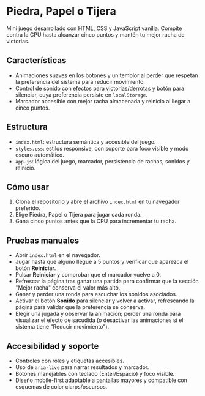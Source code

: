 # Piedra, Papel o Tijera

Mini juego desarrollado con HTML, CSS y JavaScript vanilla. Compite contra la CPU
hasta alcanzar cinco puntos y mantén tu mejor racha de victorias.

## Características

- Animaciones suaves en los botones y un temblor al perder que respetan la
  preferencia del sistema para reducir movimiento.
- Control de sonido con efectos para victorias/derrotas y botón para silenciar,
  cuya preferencia persiste en `localStorage`.
- Marcador accesible con mejor racha almacenada y reinicio al llegar a cinco
  puntos.

## Estructura

- `index.html`: estructura semántica y accesible del juego.
- `styles.css`: estilos responsive, con soporte para foco visible y modo oscuro automático.
- `app.js`: lógica del juego, marcador, persistencia de rachas, sonidos y reinicio.

## Cómo usar

1. Clona el repositorio y abre el archivo `index.html` en tu navegador preferido.
2. Elige Piedra, Papel o Tijera para jugar cada ronda.
3. Gana cinco puntos antes que la CPU para incrementar tu racha.

## Pruebas manuales

- Abrir `index.html` en el navegador.
- Jugar hasta que alguno llegue a 5 puntos y verificar que aparezca el botón **Reiniciar**.
- Pulsar **Reiniciar** y comprobar que el marcador vuelve a 0.
- Refrescar la página tras ganar una partida para confirmar que la sección "Mejor racha" conserva el valor más alto.
- Ganar y perder una ronda para escuchar los sonidos asociados.
- Activar el botón **Sonido** para silenciar y volver a activar, refrescando la página para validar que la preferencia se conserva.
- Elegir una jugada y observar la animación; perder una ronda para visualizar el
  efecto de sacudida (o desactivar las animaciones si el sistema tiene "Reducir
  movimiento").

## Accesibilidad y soporte

- Controles con roles y etiquetas accesibles.
- Uso de `aria-live` para narrar resultados y marcador.
- Botones manejables con teclado (Enter/Espacio) y foco visible.
- Diseño mobile-first adaptable a pantallas mayores y compatible con esquemas de color claros/oscursos.
